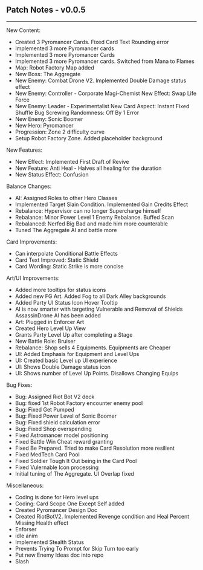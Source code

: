 ## Patch Notes - v0.0.5
----

New Content:
- Created 3 Pyromancer Cards. Fixed Card Text Rounding error
- Implemented 3 more Pyromancer cards
- Implemented 3 more Pyromancer Cards
- Implemented 3 more Pyromancer cards. Switched from Mana to Flames
- Map: Robot Factory Map added
- New Boss: The Aggregate
- New Enemy: Combat Drone V2. Implemented Double Damage status effect
- New Enemy: Controller - Corporate Magi-Chemist New Effect: Swap Life Force
- New Enemy: Leader - Experimentalist New Card Aspect: Instant Fixed Shuffle Bug Screwing Randomness: Off By 1 Error
- New Enemy: Sonic Boomer
- New Hero: Pyromancer
- Progression: Zone 2 difficulty curve
- Setup Robot Factory Zone. Added placeholder background

New Features:
- New Effect: Implemented First Draft of Revive
- New Feature: Anti Heal - Halves all healing for the duration
- New Status Effect: Confusion

Balance Changes:
- AI: Assigned Roles to other Hero Classes
- Implemented Target Slain Condition. Implemented Gain Credits Effect
- Rebalance: Hypervisor can no longer Supercharge himself
- Rebalance: Minor Power Level 1 Enemy Rebalance. Buffed Scan
- Rebalanced: Nerfed Big Bad and made him more counterable
- Tuned The Aggregate AI and battle more

Card Improvements:
- Can interpolate Conditional Battle Effects
- Card Text Improved: Static Shield
- Card Wording: Static Strike is more concise

Art/UI Improvements:
- Added more tooltips for status icons
- Added new FG Art. Added Fog to all Dark Alley backgrounds
- Added Party UI Status Icon Hover Tooltip
- AI is now smarter with targeting Vulnerable and Removal of Shields AssassinDrone AI has been added
- Art: Plugged in Enforcer Art
- Created Hero Level Up View
- Grants Party Level Up after completing a Stage
- New Battle Role: Bruiser
- Rebalance: Shop sells 4 Equipments. Equipments are Cheaper
- UI: Added Emphasis for Equipment and Level Ups
- UI: Created basic Level up UI experience
- UI: Shows Double Damage status icon
- UI: Shows number of Level Up Points. Disallows Changing Equips

Bug Fixes:
- Bug: Assigned Riot Bot V2 deck
- Bug: fixed 1st Robot Factory encounter enemy pool
- Bug: Fixed Get Pumped
- Bug: Fixed Power Level of Sonic Boomer
- Bug: Fixed shield calculation error
- Bug: Fixed Shop overspending
- Fixed Astromancer model positioning
- Fixed Battle Win Cheat reward granting
- Fixed Be Prepared. Tried to make Card Resolution more resilient
- Fixed MedTech Card Pool
- Fixed Soldier Tough It Out being in the Card Pool
- Fixed Vulernable Icon processing
- Initial tuning of The Aggregate. UI Overlap fixed

Miscellaneous:
- Coding is done for Hero level ups
- Coding: Card Scope One Except Self added
- Created Pyromancer Design Doc
- Created RiotBotV2. Implemented Revenge condition and Heal Percent Missing Health effect
- Enforser
- idle anim
- Implemented Stealth Status
- Prevents Trying To Prompt for Skip Turn too early
- Put new Enemy Ideas doc into repo
- Slash

